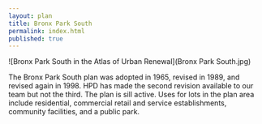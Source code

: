 ```yaml
---
layout: plan
title: Bronx Park South
permalink: index.html
published: true
---
```


![Bronx Park South in the Atlas of Urban Renewal](Bronx Park South.jpg)

The Bronx Park South plan was adopted in 1965, revised in 1989, and revised again in 1998. HPD has made the second revision available to our team but not the third. The plan is sill active. Uses for lots in the plan area include residential, commercial retail and service establishments, community facilities, and a public park.